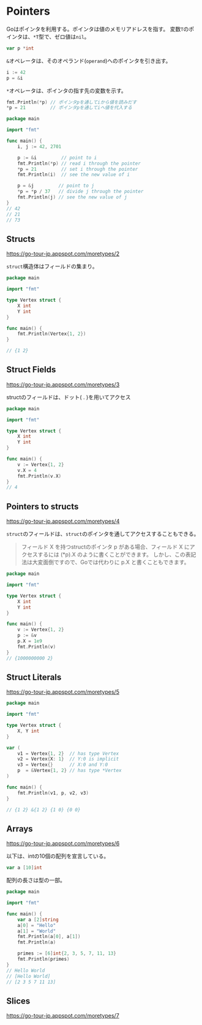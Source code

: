 # Pointers

Goはポインタを利用する。ポインタは値のメモリアドレスを指す。
変数`T`のポインタは、`*T`型で、ゼロ値は`nil`。

```go
var p *int
```

`&`オペレータは、そのオペランド(`operand`)へのポインタを引き出す。
```go
i := 42
p = &i
```

`*`オペレータは、ポインタの指す先の変数を示す。

```go
fmt.Println(*p) // ポインタpを通してiから値を読みだす
*p = 21         // ポインタpを通してiへ値を代入する
```

```go
package main

import "fmt"

func main() {
	i, j := 42, 2701

	p := &i         // point to i
	fmt.Println(*p) // read i through the pointer
	*p = 21         // set i through the pointer
	fmt.Println(i)  // see the new value of i

	p = &j         // point to j
	*p = *p / 37   // divide j through the pointer
	fmt.Println(j) // see the new value of j
}
// 42
// 21
// 73
```

## Structs

https://go-tour-jp.appspot.com/moretypes/2

`struct`構造体はフィールドの集まり。

```go
package main

import "fmt"

type Vertex struct {
	X int
	Y int
}

func main() {
	fmt.Println(Vertex{1, 2})
}

// {1 2}
```

## Struct Fields

https://go-tour-jp.appspot.com/moretypes/3

structのフィールドは、ドット( . )を用いてアクセス

```go
package main

import "fmt"

type Vertex struct {
	X int
	Y int
}

func main() {
	v := Vertex{1, 2}
	v.X = 4
	fmt.Println(v.X)
}
// 4
```

## Pointers to structs

https://go-tour-jp.appspot.com/moretypes/4

`struct`のフィールドは、`struct`のポインタを通してアクセスすることもできる。
> フィールド X を持つstructのポインタ p がある場合、フィールド X にアクセスするには (*p).X のように書くことができます。 しかし、この表記法は大変面倒ですので、Goでは代わりに p.X と書くこともできます。

```go
package main

import "fmt"

type Vertex struct {
	X int
	Y int
}

func main() {
	v := Vertex{1, 2}
	p := &v
	p.X = 1e9
	fmt.Println(v)
}
// {1000000000 2}
```

## Struct Literals

https://go-tour-jp.appspot.com/moretypes/5

```go
package main

import "fmt"

type Vertex struct {
	X, Y int
}

var (
	v1 = Vertex{1, 2}  // has type Vertex
	v2 = Vertex{X: 1}  // Y:0 is implicit
	v3 = Vertex{}      // X:0 and Y:0
	p  = &Vertex{1, 2} // has type *Vertex
)

func main() {
	fmt.Println(v1, p, v2, v3)
}

// {1 2} &{1 2} {1 0} {0 0}
```

## Arrays

https://go-tour-jp.appspot.com/moretypes/6

以下は、intの10個の配列を宣言している。
```go
var a [10]int
```

配列の長さは型の一部。

```go
package main

import "fmt"

func main() {
	var a [2]string
	a[0] = "Hello"
	a[1] = "World"
	fmt.Println(a[0], a[1])
	fmt.Println(a)

	primes := [6]int{2, 3, 5, 7, 11, 13}
	fmt.Println(primes)
}
// Hello World
// [Hello World]
// [2 3 5 7 11 13]
```

## Slices

https://go-tour-jp.appspot.com/moretypes/7



